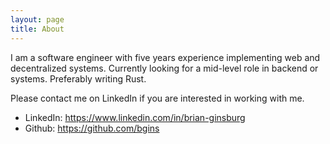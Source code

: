 ```yaml
---
layout: page
title: About
---
```


I am a software engineer with five years experience implementing web and decentralized systems. Currently looking for a mid-level role in backend or systems. Preferably writing Rust.

Please contact me on LinkedIn if you are interested in working with me.

- LinkedIn: https://www.linkedin.com/in/brian-ginsburg
- Github: https://github.com/bgins
